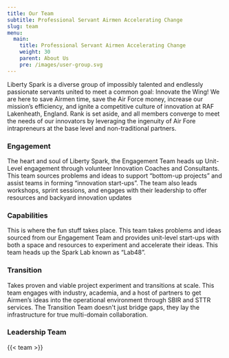 ```yaml
---
title: Our Team
subtitle: Professional Servant Airmen Accelerating Change
slug: team
menu:
  main:
    title: Professional Servant Airmen Accelerating Change
    weight: 30
    parent: About Us
    pre: /images/user-group.svg
---
```

Liberty Spark is a diverse group of impossibly talented and endlessly passionate servants united to meet a common goal: Innovate the Wing! We are here to save Airmen time, save the Air Force money, increase our mission’s efficiency, and ignite a competitive culture of innovation at RAF Lakenheath, England. Rank is set aside, and all members converge to meet the needs of our innovators by leveraging the ingenuity of Air Fore intrapreneurs at the base level and non-traditional partners.

### Engagement

The heart and soul of Liberty Spark, the Engagement Team heads up Unit-Level engagement through volunteer Innovation Coaches and Consultants. This team sources problems and ideas to support “bottom-up projects” and assist teams in forming “innovation start-ups”. The team also leads workshops, sprint sessions, and engages with their leadership to offer resources and backyard innovation updates

### Capabilities

This is where the fun stuff takes place. This team takes problems and ideas sourced from our Engagement Team and provides unit-level start-ups with both a space and resources to experiment and accelerate their ideas. This team heads up the Spark Lab known as “Lab48”.

### Transition

Takes proven and viable project experiment and transitions at scale. This team engages with industry, academia, and a host of partners to get Airmen’s ideas into the operational environment through SBIR and STTR services. The Transition Team doesn't just bridge gaps, they lay the infrastructure for true multi-domain collaboration.

### Leadership Team

{{< team >}}